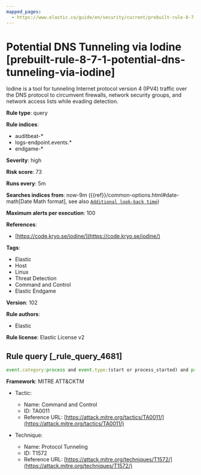 ```yaml
---
mapped_pages:
  - https://www.elastic.co/guide/en/security/current/prebuilt-rule-8-7-1-potential-dns-tunneling-via-iodine.html
---
```


# Potential DNS Tunneling via Iodine [prebuilt-rule-8-7-1-potential-dns-tunneling-via-iodine]

Iodine is a tool for tunneling Internet protocol version 4 (IPV4) traffic over the DNS protocol to circumvent firewalls, network security groups, and network access lists while evading detection.

**Rule type**: query

**Rule indices**:

* auditbeat-*
* logs-endpoint.events.*
* endgame-*

**Severity**: high

**Risk score**: 73

**Runs every**: 5m

**Searches indices from**: now-9m ({{ref}}/common-options.html#date-math[Date Math format], see also [`Additional look-back time`](docs-content://solutions/security/detect-and-alert/create-detection-rule.md#rule-schedule))

**Maximum alerts per execution**: 100

**References**:

* [https://code.kryo.se/iodine/](https://code.kryo.se/iodine/)

**Tags**:

* Elastic
* Host
* Linux
* Threat Detection
* Command and Control
* Elastic Endgame

**Version**: 102

**Rule authors**:

* Elastic

**Rule license**: Elastic License v2

## Rule query [_rule_query_4681]

```js
event.category:process and event.type:(start or process_started) and process.name:(iodine or iodined)
```

**Framework**: MITRE ATT&CKTM

* Tactic:

    * Name: Command and Control
    * ID: TA0011
    * Reference URL: [https://attack.mitre.org/tactics/TA0011/](https://attack.mitre.org/tactics/TA0011/)

* Technique:

    * Name: Protocol Tunneling
    * ID: T1572
    * Reference URL: [https://attack.mitre.org/techniques/T1572/](https://attack.mitre.org/techniques/T1572/)



